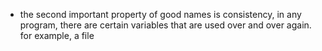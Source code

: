 - the second important property of good names is consistency, in any program, there are certain variables that are used over and over again. for example, a file